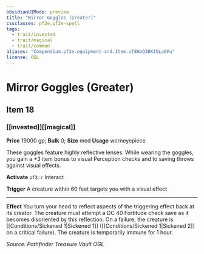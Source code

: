 ```yaml
---
obsidianUIMode: preview
title: "Mirror Goggles (Greater)"
cssclasses: pf2e,pf2e-spell
tags:
  - trait/invested
  - trait/magical
  - trait/common
aliases: "Compendium.pf2e.equipment-srd.Item.uT8HoQ3BKI5La8Fu"
license: OGL
---
```

# Mirror Goggles (Greater)
## Item 18
### [[invested]][[magical]]


**Price** 19000 gp; 
**Bulk** 0; **Size** med
**Usage** worneyepiece

These goggles feature highly reflective lenses. While wearing the goggles, you gain a +3 item bonus to visual Perception checks and to saving throws against visual effects.

**Activate** `pf2:r` Interact

**Trigger** A creature within 60 feet targets you with a visual effect

* * *

**Effect** You turn your head to reflect aspects of the triggering effect back at its creator. The creature must attempt a DC 40 Fortitude check save as it becomes disoriented by this reflection. On a failure, the creature is [[Conditions/Sickened 1|Sickened 1]] ([[Conditions/Sickened 1|Sickened 2]] on a critical failure). The creature is temporarily immune for 1 hour.

*Source: Pathfinder Treasure Vault*
*OGL*
